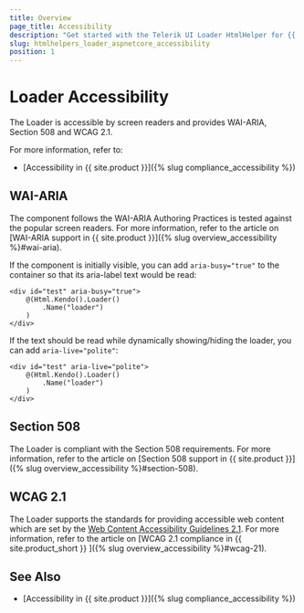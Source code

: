 ```yaml
---
title: Overview
page_title: Accessibility
description: "Get started with the Telerik UI Loader HtmlHelper for {{ site.framework }} and learn about its accessibility support for WAI-ARIA, Section 508 and WCAG 2.1."
slug: htmlhelpers_loader_aspnetcore_accessibility
position: 1
---
```


# Loader Accessibility

The Loader is accessible by screen readers and provides WAI-ARIA, Section 508 and WCAG 2.1.

For more information, refer to:
* [Accessibility in {{ site.product }}]({% slug compliance_accessibility %})

## WAI-ARIA

The component follows the WAI-ARIA Authoring Practices is tested against the popular screen readers. For more information, refer to the article on [WAI-ARIA support in {{ site.product }}]({% slug overview_accessibility %}#wai-aria).

If the component is initially visible, you can add `aria-busy="true"` to the container so that its aria-label text would be read:

```Razor
<div id="test" aria-busy="true">
    @(Html.Kendo().Loader()
        .Name("loader")
    )
</div>
```

If the text should be read while dynamically showing/hiding the loader, you can add `aria-live="polite"`:

```dojo
<div id="test" aria-live="polite">
    @(Html.Kendo().Loader()
        .Name("loader")
    )
</div>
```

## Section 508

The Loader is compliant with the Section 508 requirements. For more information, refer to the article on [Section 508 support in {{ site.product }}]({% slug overview_accessibility %}#section-508).

## WCAG 2.1

The Loader supports the standards for providing accessible web content which are set by the [Web Content Accessibility Guidelines 2.1](https://www.w3.org/TR/WCAG/). For more information, refer to the article on [WCAG 2.1 compliance in {{ site.product_short }} ]({% slug overview_accessibility %}#wcag-21).

##

## See Also

* [Accessibility in {{ site.product }}]({% slug compliance_accessibility %})